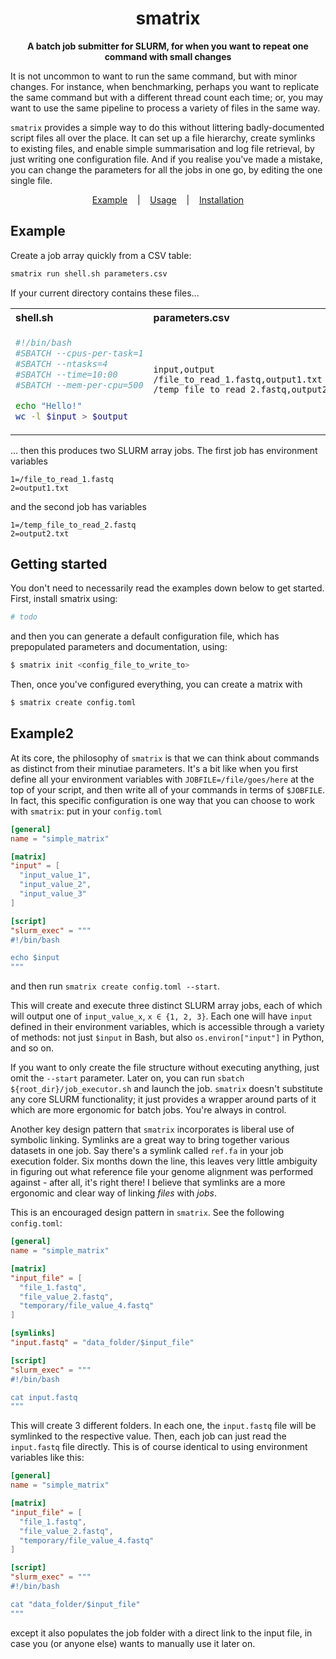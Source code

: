 <div align="center">
	<h1>smatrix</h1>
	<p>
		<b>A batch job submitter for SLURM, for when you want to repeat one command with small changes</b>
	</p>
</div>

It is not uncommon to want to run the same command, but with minor changes. For instance, when benchmarking, perhaps you want to replicate the same command but with a different thread count each time; or, you may want to use the same pipeline to process a variety of files in the same way.

`smatrix` provides a simple way to do this without littering badly-documented script files all over the place. It can set up a file hierarchy, create symlinks to existing files, and enable simple summarisation and log file retrieval, by just writing one configuration file. And if you realise you've made a mistake, you can change the parameters for all the jobs in one go, by editing the one single file.

<div align="center">
 <a href="#example">Example</a> &nbsp;&nbsp; | &nbsp;&nbsp; <a href="#usage">Usage</a> &nbsp;&nbsp; | &nbsp;&nbsp; <a href="#installation">Installation</a>
</div>

## Example
Create a job array quickly from a CSV table:
```sh
smatrix run shell.sh parameters.csv
```
If your current directory contains these files...
<!-- Table from https://gist.github.com/panoply/176101828af8393adc821e49578ac588 -->
<table>
<tr>
  <th width="500px" align="left">shell.sh</th>
  <th width="500px" align="left">parameters.csv</th>
</tr>
<tr width="600px">
<td>

```sh
#!/bin/bash
#SBATCH --cpus-per-task=1
#SBATCH --ntasks=4
#SBATCH --time=10:00
#SBATCH --mem-per-cpu=500

echo "Hello!"
wc -l $input > $output
```

</td>
<td>

```csv
input,output
/file_to_read_1.fastq,output1.txt
/temp_file_to_read_2.fastq,output2.txt
```

</td>
</tr>
</table>

... then this produces two SLURM array jobs. The first job has environment variables
  
```
1=/file_to_read_1.fastq
2=output1.txt
```

and the second job has variables

```
1=/temp_file_to_read_2.fastq
2=output2.txt
```




## Getting started
You don't need to necessarily read the examples down below to get started. First, install smatrix using:
```sh
# todo
```
and then you can generate a default configuration file, which has prepopulated parameters and documentation, using:
```sh
$ smatrix init <config_file_to_write_to>
```
Then, once you've configured everything, you can create a matrix with
```sh
$ smatrix create config.toml
```

## Example2

At its core, the philosophy of `smatrix` is that we can think about commands as distinct from their minutiae parameters. It's a bit like when you first define all your environment variables with `JOBFILE=/file/goes/here` at the top of your script, and then write all of your commands in terms of `$JOBFILE`. In fact, this specific configuration is one way that you can choose to work with `smatrix`: put in your `config.toml`

```toml
[general]
name = "simple_matrix"

[matrix]
"input" = [
  "input_value_1",
  "input_value_2",
  "input_value_3"
]

[script]
"slurm_exec" = """
#!/bin/bash

echo $input
"""
```

and then run `smatrix create config.toml --start`.

This will create and execute three distinct SLURM array jobs, each of which will output one of `input_value_x`, `x ∈ {1, 2, 3}`. Each one will have `input` defined in their environment variables, which is accessible through a variety of methods: not just `$input` in Bash, but also `os.environ["input"]` in Python, and so on.

If you want to only create the file structure without executing anything, just omit the `--start` parameter. Later on, you can run `sbatch ${root_dir}/job_executor.sh` and launch the job. `smatrix` doesn't substitute any core SLURM functionality; it just provides a wrapper around parts of it which are more ergonomic for batch jobs. You're always in control.

Another key design pattern that `smatrix` incorporates is liberal use of symbolic linking. Symlinks are a great way to bring together various datasets in one job. Say there's a symlink called `ref.fa` in your job execution folder. Six months down the line, this leaves very little ambiguity in figuring out what reference file your genome alignment was performed against - after all, it's right there! I believe that symlinks are a more ergonomic and clear way of linking *files* with *jobs*.

This is an encouraged design pattern in `smatrix`. See the following `config.toml`:

```toml
[general]
name = "simple_matrix"

[matrix]
"input_file" = [
  "file_1.fastq",
  "file_value_2.fastq",
  "temporary/file_value_4.fastq"
]

[symlinks]
"input.fastq" = "data_folder/$input_file"

[script]
"slurm_exec" = """
#!/bin/bash

cat input.fastq
"""
```

This will create 3 different folders. In each one, the `input.fastq` file will be symlinked to the respective value. Then, each job can just read the `input.fastq` file directly. This is of course identical to using environment variables like this:

```toml
[general]
name = "simple_matrix"

[matrix]
"input_file" = [
  "file_1.fastq",
  "file_value_2.fastq",
  "temporary/file_value_4.fastq"
]

[script]
"slurm_exec" = """
#!/bin/bash

cat "data_folder/$input_file"
"""
```
except it also populates the job folder with a direct link to the input file, in case you (or anyone else) wants to manually use it later on.
